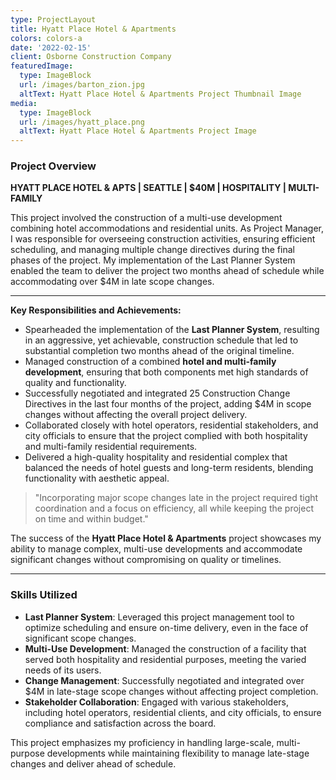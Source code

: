 ```yaml
---
type: ProjectLayout
title: Hyatt Place Hotel & Apartments
colors: colors-a
date: '2022-02-15'
client: Osborne Construction Company
featuredImage:
  type: ImageBlock
  url: /images/barton_zion.jpg
  altText: Hyatt Place Hotel & Apartments Project Thumbnail Image
media:
  type: ImageBlock
  url: /images/hyatt_place.png
  altText: Hyatt Place Hotel & Apartments Project Image
---
```


### Project Overview

**HYATT PLACE HOTEL & APTS | SEATTLE | $40M | HOSPITALITY | MULTI-FAMILY**

This project involved the construction of a multi-use development combining hotel accommodations and residential units. As Project Manager, I was responsible for overseeing construction activities, ensuring efficient scheduling, and managing multiple change directives during the final phases of the project. My implementation of the Last Planner System enabled the team to deliver the project two months ahead of schedule while accommodating over $4M in late scope changes.

---

**Key Responsibilities and Achievements:**

- Spearheaded the implementation of the **Last Planner System**, resulting in an aggressive, yet achievable, construction schedule that led to substantial completion two months ahead of the original timeline.
- Managed construction of a combined **hotel and multi-family development**, ensuring that both components met high standards of quality and functionality.
- Successfully negotiated and integrated 25 Construction Change Directives in the last four months of the project, adding $4M in scope changes without affecting the overall project delivery.
- Collaborated closely with hotel operators, residential stakeholders, and city officials to ensure that the project complied with both hospitality and multi-family residential requirements.
- Delivered a high-quality hospitality and residential complex that balanced the needs of hotel guests and long-term residents, blending functionality with aesthetic appeal.

> "Incorporating major scope changes late in the project required tight coordination and a focus on efficiency, all while keeping the project on time and within budget."

The success of the **Hyatt Place Hotel & Apartments** project showcases my ability to manage complex, multi-use developments and accommodate significant changes without compromising on quality or timelines.

---

### Skills Utilized

- **Last Planner System**: Leveraged this project management tool to optimize scheduling and ensure on-time delivery, even in the face of significant scope changes.
- **Multi-Use Development**: Managed the construction of a facility that served both hospitality and residential purposes, meeting the varied needs of its users.
- **Change Management**: Successfully negotiated and integrated over $4M in late-stage scope changes without affecting project completion.
- **Stakeholder Collaboration**: Engaged with various stakeholders, including hotel operators, residential clients, and city officials, to ensure compliance and satisfaction across the board.

This project emphasizes my proficiency in handling large-scale, multi-purpose developments while maintaining flexibility to manage late-stage changes and deliver ahead of schedule.